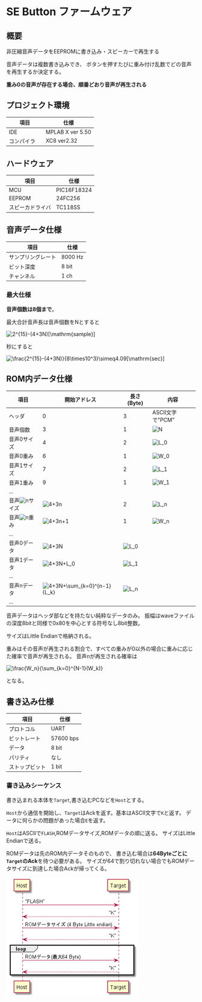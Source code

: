 # SE Button ファームウェア

## 概要

非圧縮音声データをEEPROMに書き込み・スピーカーで再生する

音声データは複数書き込みでき、
ボタンを押すたびに重み付け乱数でどの音声を再生するか決定する。

**重み0の音声が存在する場合、順番どおり音声が再生される**

## プロジェクト環境

|項目|仕様|
|-|-|
|IDE　| MPLAB X ver 5.50|
|コンパイラ　| XC8 ver2.32|

## ハードウェア

|項目|仕様|
|-|-|
|MCU　| PIC16F18324|
|EEPROM | 24FC256 |
|スピーカドライバ | TC118SS |

## 音声データ仕様

|項目|仕様|
|-|-|
|サンプリングレート|8000 Hz|
|ビット深度|8 bit|
|チャンネル|1 ch|

### 最大仕様

**音声個数は8個まで**。

最大合計音声長は音声個数をNとすると

<img src="https://latex.codecogs.com/svg.image?2^{15}-(4&plus;3N)[\mathrm{sample}]" alt = "2^{15}-(4&plus;3N)[\mathrm{sample}]"/>

秒にすると

<img src="https://latex.codecogs.com/svg.image?\frac{2^{15}-(4+3N)}{8\times10^3}\simeq4.09[\mathrm{sec}]" alt = "\frac{2^{15}-(4+3N)}{8\times10^3}\simeq4.09[\mathrm{sec}]"/>

## ROM内データ仕様

| 項目 | 開始アドレス | 長さ(Byte) | 内容 |
|-|-|-|-|
| ヘッダ            | 0     | 3 |ASCII文字で"PCM"|
| 音声個数          | 3     | 1 |<img src="https://latex.codecogs.com/svg.image?N" alt = "N"/>|
| 音声0サイズ       | 4     | 2 |<img src="https://latex.codecogs.com/svg.image?L_0" alt = "L_0"/>|
| 音声0重み         | 6     | 1 |<img src="https://latex.codecogs.com/svg.image?W_0" alt = "W_0"/>|
| 音声1サイズ       | 7     | 2 |<img src="https://latex.codecogs.com/svg.image?L_1" alt = "L_1"/>|
| 音声1重み         | 9     | 1 |<img src="https://latex.codecogs.com/svg.image?W_1" alt = "W_1"/>|
| ...               |       |   ||
| 音声<img src="https://latex.codecogs.com/svg.image?n" alt = "n"/>サイズ     | <img src="https://latex.codecogs.com/svg.image?4+3n" alt = "4+3n"/>          | 2 |<img src="https://latex.codecogs.com/svg.image?L_n" alt = "L_n"/>|
| 音声<img src="https://latex.codecogs.com/svg.image?n" alt = "n"/>重み       | <img src="https://latex.codecogs.com/svg.image?4+3n+1" alt = "4+3n+1"/>        | 1 |<img src="https://latex.codecogs.com/svg.image?W_n" alt = "W_n"/>|
| ...               |                   |   ||
| 音声0データ       | <img src="https://latex.codecogs.com/svg.image?4+3N" alt = "4+3N"/>          | <img src="https://latex.codecogs.com/svg.image?L_0" alt = "L_0"/> ||
| 音声1データ       | <img src="https://latex.codecogs.com/svg.image?4+3N+L_0" alt = "4+3N+L_0"/>    | <img src="https://latex.codecogs.com/svg.image?L_1" alt = "L_1"/> ||
| ...               |                   |   ||
| 音声nデータ       | <img src="https://latex.codecogs.com/svg.image?4+3N+\sum_{k=0}^{n-1}{L_k}" alt = "4+3N+\sum_{k=0}^{n-1}{L_k}"/>  | <img src="https://latex.codecogs.com/svg.image?L_n" alt = "L_n"/>||
| ...               |                   |   ||

音声データはヘッダ部などを持たない純粋なデータのみ。
振幅はwaveファイルの深度8bitと同様で0x80を中心とする符号なし8bit整数。

サイズはLittle Endianで格納される。

重みはその音声が再生される割合で、すべての重みが0以外の場合に重みに応じた確率で音声が再生される。
音声nが再生される確率は

<img src="https://latex.codecogs.com/svg.image?\frac{W_n}{\sum_{k=0}^{N-1}(W_k)}" alt = "\frac{W_n}{\sum_{k=0}^{N-1}(W_k)}"/>

となる。

## 書き込み仕様

|項目|仕様|
|-|-|
|プロトコル|UART|
|ビットレート| 57600 bps |
|データ|8 bit|
|パリティ|なし|
|ストップビット|1 bit|

### 書き込みシーケンス

書き込まれる本体を`Target`,書き込むPCなどを`Host`とする。

`Host`から通信を開始し、`Target`はAckを返す。基本はASCII文字で`K`と返す。
データに何らかの問題があった場合`E`を返す。

`Host`はASCIIで`FLASH`,ROMデータサイズ,ROMデータの順に送る。
サイズはLittle Endianで送る。

ROMデータは先のROM内データそのもので、
書き込む場合は**64Byteごとに`Target`のAck**を待つ必要がある。
サイズが64で割り切れない場合でもROMデータサイズに到達した場合Ackが帰ってくる。

![書き込みシーケンス](readme_img/write/write.png)
